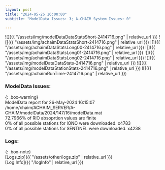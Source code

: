 ```yaml
---
layout: post
title: "2024-05-26 16:00:00"
subtitle: "ModelData Issues: 3; A-CHAIM System Issues: 0"

---
```


![]({{ "/assets/img/modelDataDataStatsShort-2414716.png" | relative_url }})
![]({{ "/assets/img/achaimDataStatsShort-2414716.png" | relative_url }})
![]({{ "/assets/img/achaimDataStatsLong00-2414716.png" | relative_url }})
![]({{ "/assets/img/achaimDataStatsLong01-2414716.png" | relative_url }})
![]({{ "/assets/img/achaimDataStatsLong02-2414716.png" | relative_url }})
![]({{ "/assets/img/modelDataDataStats-2414716.png" | relative_url }})
![]({{ "/assets/img/modelDataStationStats-2414716.png" | relative_url }})
![]({{ "/assets/img/achaimRunTime-2414716.png" | relative_url }})


### ModelData Issues:  
  
{: .box-warning}  
 ModelData report for 26-May-2024 16:15:07   
 /home/chaim/ACHAIM_SERVER/A-CHAIM/modelData/2024/147/16/modelData.mat   
 72.7966% of RIO absoprtion values are finite   
 0% of all possible stations for IONO were downloaded. x4783   
 0% of all possible stations for SENTINEL were downloaded. x4238   
  


### Logs:  
  
{: .box-note}  
[Logs.zip]({{ "/assets/other/logs.zip" | relative_url }})  
[Log Info]({{ "/logInfo" | relative_url }})  
